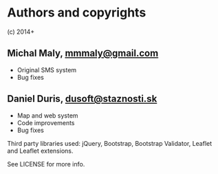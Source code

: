 Authors and copyrights
============
(c) 2014+

Michal Maly, mmmaly@gmail.com
------------
* Original SMS system
* Bug fixes

Daniel Duris, dusoft@staznosti.sk
------------
* Map and web system
* Code improvements
* Bug fixes

Third party libraries used: jQuery, Bootstrap, Bootstrap Validator, Leaflet and Leaflet extensions.

See LICENSE for more info.